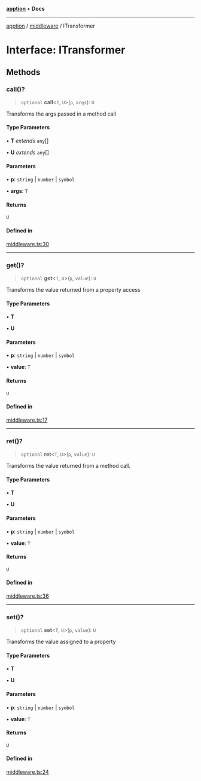 [**apption**](../../README.md) • **Docs**

***

[apption](../../modules.md) / [middleware](../README.md) / ITransformer

# Interface: ITransformer

## Methods

### call()?

> `optional` **call**\<`T`, `U`\>(`p`, `args`): `U`

Transforms the args passed in a method call

#### Type Parameters

• **T** *extends* `any`[]

• **U** *extends* `any`[]

#### Parameters

• **p**: `string` \| `number` \| `symbol`

• **args**: `T`

#### Returns

`U`

#### Defined in

[middleware.ts:30](https://github.com/mksunny1/apption/blob/8a5b4dcedc594ef8c2d14b969bb9eb94e7e47749/src/middleware.ts#L30)

***

### get()?

> `optional` **get**\<`T`, `U`\>(`p`, `value`): `U`

Transforms the value returned from a property access

#### Type Parameters

• **T**

• **U**

#### Parameters

• **p**: `string` \| `number` \| `symbol`

• **value**: `T`

#### Returns

`U`

#### Defined in

[middleware.ts:17](https://github.com/mksunny1/apption/blob/8a5b4dcedc594ef8c2d14b969bb9eb94e7e47749/src/middleware.ts#L17)

***

### ret()?

> `optional` **ret**\<`T`, `U`\>(`p`, `value`): `U`

Transforms the value returned from a method call.

#### Type Parameters

• **T**

• **U**

#### Parameters

• **p**: `string` \| `number` \| `symbol`

• **value**: `T`

#### Returns

`U`

#### Defined in

[middleware.ts:36](https://github.com/mksunny1/apption/blob/8a5b4dcedc594ef8c2d14b969bb9eb94e7e47749/src/middleware.ts#L36)

***

### set()?

> `optional` **set**\<`T`, `U`\>(`p`, `value`): `U`

Transforms the value assigned to a property

#### Type Parameters

• **T**

• **U**

#### Parameters

• **p**: `string` \| `number` \| `symbol`

• **value**: `T`

#### Returns

`U`

#### Defined in

[middleware.ts:24](https://github.com/mksunny1/apption/blob/8a5b4dcedc594ef8c2d14b969bb9eb94e7e47749/src/middleware.ts#L24)
